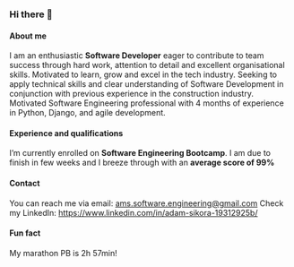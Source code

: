 ### Hi there 👋

#### About me
I am an enthusiastic **Software Developer** eager to contribute to team success through hard work, attention to detail and excellent organisational skills. Motivated to learn, grow and excel in the tech industry. Seeking to apply technical skills and clear understanding of Software Development in conjunction with previous experience in the construction industry.
Motivated Software Engineering professional with 4 months of experience in Python, Django, and agile development.

#### Experience and qualifications
I’m currently enrolled on **Software Engineering Bootcamp**. I am due to finish in few weeks and I breeze through with an **average score of 99%**

#### Contact
You can reach me via email: ams.software.engineering@gmail.com
Check my LinkedIn: https://www.linkedin.com/in/adam-sikora-19312925b/

#### Fun fact
My marathon PB is 2h 57min!
